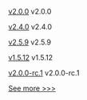 
[v2.0.0](https://github.com/hyperledger/fabric-contract-api-go/releases/tag/v2.0.0) v2.0.0

[v2.4.0](https://github.com/hyperledger/aries-framework-swift/releases/tag/v2.4.0) v2.4.0

[v2.5.9](https://github.com/hyperledger/fabric/releases/tag/v2.5.9) v2.5.9

[v1.5.12](https://github.com/hyperledger/fabric-ca/releases/tag/v1.5.12) v1.5.12

[v2.0.0-rc.1](https://github.com/hyperledger/cacti/releases/tag/v2.0.0-rc.1) v2.0.0-rc.1


[See more >>>](https://start-here.hyperledger.org/releases)
